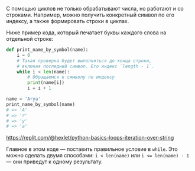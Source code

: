 
С помощью циклов не только обрабатывают числа, но работают и со строками. Например, можно получить конкретный символ по его индексу, а также формировать строки в циклах.

Ниже пример кода, который печатает буквы каждого слова на отдельной строке:

```python
def print_name_by_symbol(name):
    i = 0
    # Такая проверка будет выполняться до конца строки,
    # включая последний символ. Его индекс `length - 1`.
    while i < len(name):
        # Обращаемся к символу по индексу
        print(name[i])
        i = i + 1

name = 'Arya'
print_name_by_symbol(name)
# => 'A'
# => 'r'
# => 'y'
# => 'a'
```

https://replit.com/@hexlet/python-basics-loops-iteration-over-string

Главное в этом коде — поставить правильное условие в `while`. Это можно сделать двумя способами: `i < len(name)` или `i <= len(name) - 1` — они приведут к одному результату.
